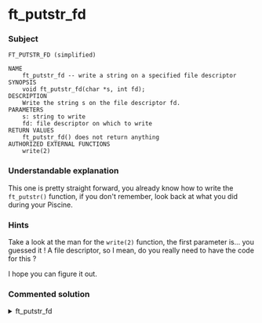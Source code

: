 # ft\_putstr\_fd

### Subject

```
FT_PUTSTR_FD (simplified)

NAME
    ft_putstr_fd -- write a string on a specified file descriptor
SYNOPSIS
    void ft_putstr_fd(char *s, int fd);
DESCRIPTION
    Write the string s on the file descriptor fd.
PARAMETERS
    s: string to write
    fd: file descriptor on which to write
RETURN VALUES
    ft_putstr_fd() does not return anything
AUTHORIZED EXTERNAL FUNCTIONS
    write(2)
```

### Understandable explanation

This one is pretty straight forward, you already know how to write the `ft_putstr()` function, if you don't remember, look back at what you did during your Piscine.

### Hints

Take a look at the man for the `write(2)` function, the first parameter is... you guessed it ! A file descriptor, so I mean, do you really need to have the code for this ?

I hope you can figure it out.

### Commented solution

<details>

<summary>ft_putstr_fd</summary>

{% code title="ft_putstr_fd.c" overflow="wrap" lineNumbers="true" %}
```c
#include "libft.h"

void    ft_putstr_fd(char *str, int fd)
{
    int i;
    
    i = 0;
    while (str[i])
    {
        write(fd, &str[i], 1);
        i++;
    }
}
```
{% endcode %}

</details>
